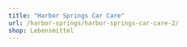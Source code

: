 ```yaml
---
title: "Harbor Springs Car Care"
url: /harbor-springs/harbor-springs-car-care-2/
shop: Lebensmittel
---
```

